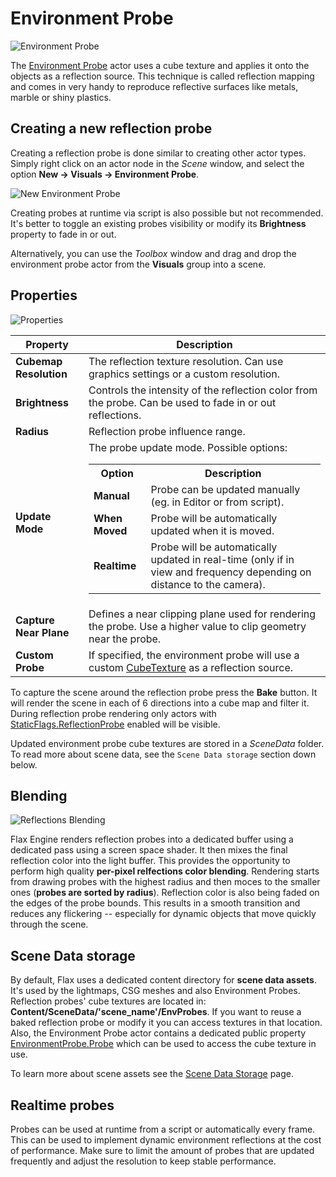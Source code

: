 # Environment Probe

![Environment Probe](media/env-probe.png)

The [Environment Probe](http://docs.flaxengine.com/api/FlaxEngine.EnvironmentProbe.html) actor uses a cube texture and applies it onto the objects as a reflection source. This technique is called reflection mapping and comes in very handy to reproduce reflective surfaces like metals, marble or shiny plastics.

## Creating a new reflection probe

Creating a reflection probe is done similar to creating other actor types. Simply right click on an actor node in the *Scene* window, and select the option **New -> Visuals -> Environment Probe**.

![New Environment Probe](media/env-probe-create.jpg)

Creating probes at runtime via script is also possible but not recommended. It's better to toggle an existing probes visibility or modify its **Brightness** property to fade in or out.

Alternatively, you can use the *Toolbox* window and drag and drop the environment probe actor from the **Visuals** group into a scene.

## Properties

![Properties](media/env-probe-properties.jpg)

| Property | Description |
|--------|--------|
| **Cubemap Resolution** | The reflection texture resolution. Can use graphics settings or a custom resolution. |
| **Brightness** | Controls the intensity of the reflection color from the probe. Can be used to fade in or out reflections. |
| **Radius** | Reflection probe influence range. |
| **Update Mode** | The probe update mode. Possible options: <table><tbody><tr><th>Option</th><th>Description</th></tr><tr><td>**Manual**</td><td>Probe can be updated manually (eg. in Editor or from script).</td></tr><tr><td>**When Moved**</td><td>Probe will be automatically updated when it is moved.</td></tr><tr><td>**Realtime**</td><td>Probe will be automatically updated in real-time (only if in view and frequency depending on distance to the camera).</td></tr></tbody></table> |
| **Capture Near Plane** | Defines a near clipping plane used for rendering the probe. Use a higher value to clip geometry near the probe. |
| **Custom Probe** | If specified, the environment probe will use a custom [CubeTexture](http://docs.flaxengine.com/api/FlaxEngine.CubeTexture.html) as a reflection source. |

To capture the scene around the reflection probe press the **Bake** button. It will render the scene in each of 6 directions into a cube map and filter it. During reflection probe rendering only actors with [StaticFlags.ReflectionProbe](http://docs.flaxengine.com/api/FlaxEngine.StaticFlags.html) enabled will be visible.

Updated environment probe cube textures are stored in a *SceneData* folder. To read more about scene data, see the `Scene Data storage` section down below.

## Blending

![Reflections Blending](media/env-probe-blending.png)

Flax Engine renders reflection probes into a dedicated buffer using a dedicated pass using a screen space shader. It then mixes the final reflection color into the light buffer. This provides the opportunity to perform high quality **per-pixel relfections color blending**. Rendering starts from drawing probes with the highest radius and then moces to the smaller ones (**probes are sorted by radius**). Reflection color is also being faded on the edges of the probe bounds. This results in a smooth transition and reduces any flickering -- especially for dynamic objects that move quickly through the scene.

## Scene Data storage

By default, Flax uses a dedicated content directory for **scene data assets**. It's used by the lightmaps, CSG meshes and also Environment Probes. Reflection probes' cube textures are located in: **Content/SceneData/'scene_name'/EnvProbes**. If you want to reuse a baked reflection probe or modify it you can access textures in that location. Also, the Environment Probe actor contains a dedicated public property [EnvironmentProbe.Probe](http://docs.flaxengine.com/api/FlaxEngine.EnvironmentProbe.html#FlaxEngine_EnvironmentProbe_Probe) which can be used to access the cube texture in use.

To learn more about scene assets see the [Scene Data Storage](../../../get-started/scenes/scene-data.md) page.

## Realtime probes

Probes can be used at runtime from a script or automatically every frame. This can be used to implement dynamic environment reflections at the cost of performance. Make sure to limit the amount of probes that are updated frequently and adjust the resolution to keep stable performance.
